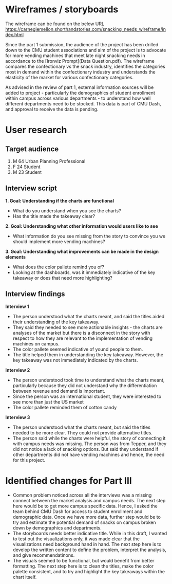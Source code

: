 # Wireframes / storyboards
The wireframe can be found on the below URL
https://carnegiemellon.shorthandstories.com/snacking_needs_wireframe/index.html

Since the part 1 submission, the audience of the project has been drilled down to the CMU student associations and aim of the project is to advocate for more vending machines that meet late night snacking needs in accordance to the [Ironviz Prompt](Data Question.pdf).
The wireframe compares the confectionary vs the snack industry, identifies the categories most in demand within the confectionary industry and understands the elasticity of the market for various confectionary categories. 

As advised in the review of part 1, external information sources will be added to project - particularly the demographics of student enrollment within campus across various departments - to understand how well different departments need to be stocked. This data is part of CMU Dash, and approval to receive the data is pending.

# User research 

## Target audience
1. M 64 Urban Planning Professional
2. F 24 Student
3. M 23 Student

## Interview script
**1. Goal: Understanding if the charts are functional**
- What do you understand when you see the charts?
- Has the title made the takeaway clear?
  
**2. Goal: Understanding what other information would users like to see**
- What information do you see missing from the story to convince you we should implement more vending machines?
  
**3. Goal: Understanding what improvements can be made in the design elements**
- What does the color pallete remind you of?
- Looking at the dashboards, was it immediately indicative of the key takeaway or does that need more highlighting?


## Interview findings

**Interview 1**
- The person understood what the charts meant, and said the titles aided their understanding of the key takeaway.
- They said they needed to see more actionable insights - the charts are analyses of the market but there is a disconnect in the story with respect to how they are relevant to the implementation of vending machines on campus.
- The color pallete seemed indicative of yound people to them.
- The title helped them in understanding the key takeaway. However, the key takeaway was not immediately indicated by the charts.

**Interview 2**
- The person understood took time to understand what the charts meant, particularly because they did not understand why the differentiation between revenue and demand is important.
- Since the person was an international student, they were interested to see more than just the US market
- The color pallete reminded them of cotton candy

**Interview 3**
- The person understood what the charts meant, but said the titles needed to be more clear. They could not provide alternative titles.
- The person said while the charts were helpful, the story of connecting it with campus needs was missing. The person was from Tepper, and they did not notice a lack of snacking options. But said they understand if other departments did not have vending machines and hence, the need for this project.


# Identified changes for Part III
- Common problem noticed across all the interviews was a missing connect between the market analysis and campus needs. The next step here would be to get more campus specific data. Hence, I asked the team behind CMU Dash for access to student enrollment and demographic data. Once we have more data, further step would be to try and estimate the potential demand of snacks on campus broken down by demographics and departments.
- The storyboards needs better indicative title. While in this draft, I wanted to test out the visualizations only, it was made clear that the visualizations need background hand in hand. The next step here is to develop the written content to define the problem, interpret the analysis, and give recommendatinons.
- The visuals seemed to be functional, but would benefit from better formatting. The next step here is to clean the titles, make the color palette consistent, and to try and highlight the key takeaways within the chart itself.
